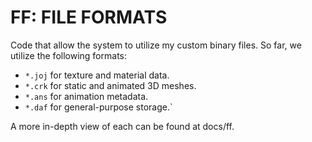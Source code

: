 # FF: FILE FORMATS

Code that allow the system to utilize my custom binary files. So far, we utilize the following formats:

- `*.joj` for texture and material data.
- `*.crk` for static and animated 3D meshes.
- `*.ans` for animation metadata.
- `*.daf` for general-purpose storage.`

A more in-depth view of each can be found at docs/ff.
